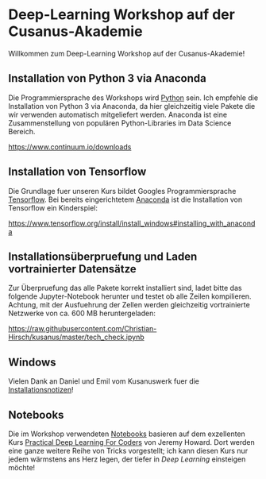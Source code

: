 # Deep-Learning Workshop auf der Cusanus-Akademie

Willkommen zum Deep-Learning Workshop auf der Cusanus-Akademie!

## Installation von Python 3 via Anaconda

Die Programmiersprache des Workshops wird [Python](https://www.python.org/) sein. Ich empfehle die Installation von Python 3 via Anaconda, da hier gleichzeitig viele Pakete die wir verwenden automatisch mitgeliefert werden. Anaconda ist eine Zusammenstellung von populären Python-Libraries im Data Science Bereich.

https://www.continuum.io/downloads

## Installation von Tensorflow

Die Grundlage fuer unseren Kurs bildet Googles Programmiersprache [Tensorflow](https://www.tensorflow.org/). Bei bereits eingerichtetem [Anaconda](https://www.continuum.io/downloads) ist die Installation von Tensorflow ein Kinderspiel:


https://www.tensorflow.org/install/install_windows#installing_with_anaconda


## Installationsüberpruefung und Laden vortrainierter Datensätze

Zur Überpruefung das alle Pakete korrekt installiert sind, ladet bitte das folgende Jupyter-Notebook herunter und testet ob alle Zeilen kompilieren. Achtung, mit der Ausfuehrung der Zellen werden gleichzeitig vortrainierte Netzwerke von ca. 600 MB heruntergeladen:

https://raw.githubusercontent.com/Christian-Hirsch/kusanus/master/tech_check.ipynb


## Windows
Vielen Dank an Daniel und Emil vom Kusanuswerk fuer die [Installationsnotizen](https://github.com/Christian-Hirsch/kusanus/blob/master/Installationssnotizen%20f%C3%BCr%20FST)!

## Notebooks

Die im Workshop verwendeten [Notebooks](https://github.com/Christian-Hirsch/kusanus/blob/master/notebooks) basieren auf dem exzellenten Kurs [Practical Deep Learning For Coders](http://course.fast.ai/) von Jeremy Howard. Dort werden eine ganze weitere Reihe von Tricks vorgestellt; ich kann diesen Kurs nur jedem wärmstens ans Herz legen, der tiefer in *Deep Learning* einsteigen möchte!
